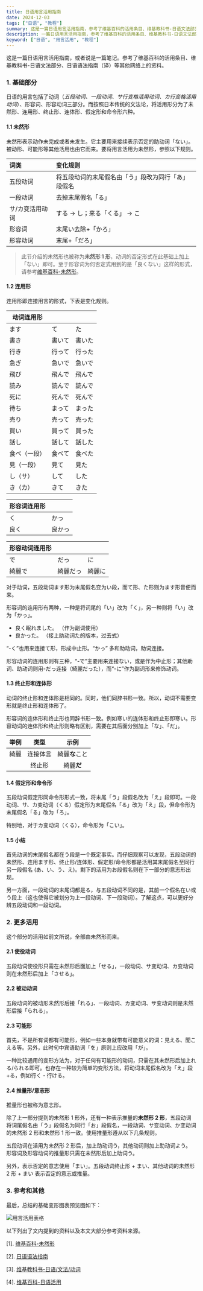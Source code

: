 ```yaml
---
title: 日语用言活用指南
date: 2024-12-03
tags: ["日语", "教程"]
summary: 这是一篇日语用言活用指南，参考了维基百科的活用条目、维基教科书-日语文法部分、日语语法指南（译）等其他网络上的资料。
description: 一篇日语用言活用指南，参考了维基百科的活用条目、维基教科书-日语文法部分、日语语法指南（译）等其他网络上的资料。主要介绍了未然形、连用形、终止形、连体形、假定形和命令形六种活用形。
keyword: ["日语", "用言活用", "教程"]
---
```


这是一篇日语用言活用指南，或者说是一篇笔记。参考了维基百科的活用条目、维基教科书-日语文法部分、日语语法指南（译）等其他网络上的资料。

### 1. 基础部分

日语的用言包括了动词（*五段动词、一段动词、サ行变格活用动词、カ行变格活用动词*）、形容词、形容动词三部分。而按照日本传统的文法论，将活用形分为了未然形、连用形、终止形、连体形、假定形和命令形六种。

#### 1.1 未然形

未然形表示动作未完成或者未发生。它主要用来接续表示否定的助动词「ない」。被动形、可能形等其他活用也由它而来。要将用言活用为未然形，参照以下规则。

| 词类            | 变化规则                                           |
| :-------------- | :------------------------------------------------- |
| 五段动词        | 将五段动词的末尾假名由「う」段改为同行「あ」段假名 |
| 一段动词        | 去掉末尾假名「る」                                 |
| サ/カ变活用动词 | する → し；来る「くる」 → こ                       |
| 形容词          | 末尾い去除+「かろ」                                |
| 形容动词        | 末尾+「だろ」                                      |

> 此节介绍的未然形也被称为**未然形 1 形**，动词的否定形式在此基础上加上「ない」即可。至于形容词为何否定式用到的是「良くない」这样的形式，请参考[维基百科-未然形](https://ja.wikipedia.org/wiki/%E6%9C%AA%E7%84%B6%E5%BD%A2)。

#### 1.2 连用形

连用形即连接用言的形式，下表是变化规则。

| 动词连用形   |        |        |
| ------------ | ------ | ------ |
| ます         | て     | た     |
| 書き         | 書いて | 書いた |
| 行き         | 行って | 行った |
| 急ぎ         | 急いで | 急いで |
| 飛び         | 飛んで | 飛んで |
| 読み         | 読んで | 読んで |
| 死に         | 死んで | 死んで |
| 待ち         | まって | まった |
| 売り         | 売って | 売った |
| 買い         | 買って | 買った |
| 話し         | 話して | 話した |
| 食べ（一段） | 食べて | 食べた |
| 見（一段）   | 見て   | 見た   |
| し（サ）     | して   | した   |
| き（カ）     | きて   | きた   |

| 形容词连用形 |        |
| ------------ | ------ |
| く           | かっ   |
| 良く         | 良かっ |

| 形容动词连用形 |          |        |
| -------------- | -------- | ------ |
| で             | だっ     | に     |
| 綺麗で         | 綺麗だっ | 綺麗に |

对于动词，五段动词ます形为末尾假名变为い段，而て形、た形则为ます形音便而来。

形容词的连用形有两种，一种是将词尾的「い」改为「く」，另一种则将「い」改为「かっ」。

* 良く眠れました。	（作为副词使用）
* 良かった。  （接上助动词た的版本，过去式）

“-く”也用来连接て形，形成中止形。“かっ” 多和助动词，助词连接。

形容动词的连用形则有三种，“-で”主要用来连接ない，或是作为中止形；其他助词、助动词则用-だっ连接（綺麗だった），而“-に”作为副词形来修饰动词。

#### 1.3 终止形和连体形

动词的终止形和连体形是相同的。同时，他们同辞书形一致。所以，动词不需要变形就是终止形和连体形了。

形容词的连体形和终止形也同辞书形一致。例如寒い的连体形和终止形即寒い。形容动词的连体形和终止形则略有区别，需要在其后面分别加上「な」、「だ」。

| 举例 |   类型   |      示例      |
| :--: | :------: | :------------: |
| 綺麗 | 连接体言 | 綺麗**な**こと |
|      |  终止形  |   綺麗**だ**   |

#### 1.4 假定形和命令形

五段动词假定形同命令形形式一致，将末尾「う」段假名改为「え」段即可。一段动词、サ、カ变动词（くる）假定形为末尾假名「る」改为「え」段，但命令形为末尾假名「る」改为「ろ」。

特别地，对于カ变动词（くる），命令形为「こい」。

#### 1.5 小结

首先动词的末尾假名都在う段是一个既定事实。而仔细观察可以发现，五段动词的未然形、连用ます形、终止形/连体形、假定形/命令形都是活用其末尾假名至同行另一段假名 (あ、い、う、え)。剩下的活用为お段假名则在下一部分的意志形出现。

另一方面，一段动词的末尾词都是る，与五段动词不同的是，其前一个假名在い或う段上（这也使得它被划分为上一段动词、下一段动词）。了解这点，可以更好分辨五段动词和一段动词。

### 2. 更多活用

这个部分的活用如前文所说，全部由未然形而来。

#### 2.1  使役动词

五段动词使役形只需在未然形后面加上「せる」，一段动词、サ变动词、カ变动词则在未然形后加上「させる」。

#### 2.2  被动动词

五段动词的被动形未然形后接「れる」、一段动词、カ变动词、サ变动词则是未然形后接「られる」。

#### 2.3 可能形

首先，不是所有词都有可能形，例如一些本身就带有可能意义的词：見える、聞こえる等。另外，此时句中宾语助词「を」原则上应改用「が」。

一种比较通用的变形方法为，对于任何有可能形的动词，只需在其未然形后加上れる/られる即可。也存在一种较为简单的变形方法，将动词末尾假名改为「え」段+る，例如行く・行ける。

#### 2.4  推量形/意志形

推量形也被称为意志形。

除了上一部分提到的未然形 1 形外，还有一种表示推量的**未然形 2 形**，五段动词将词尾假名由「う」段假名为同行「お」段假名，一段动词、サ变动词、か变动词的未然形 2 形和未然形 1 形一致。使用推量形遵从以下几条规则。

五段动词在活用为未然形 2 形后，加上助动词う，其他动词则加上助动词よう。形容词及形容动词的推量形只需在未然形后加上助词う。

另外，表示否定的意志使用「まい」。五段动词终止形 + まい、其他动词的未然形 2 形 + まい 表示否定的意志或推量。

### 3. 参考和其他

最后，总结的基础变形图表预览图如下：

![用言活用表格](/blog/posts/2024/images/yougen.png)

以下列出了文内提到的资料以及本文大部分参考资料来源。

[1]. [维基百科-未然形](https://ja.wikipedia.org/wiki/%E6%9C%AA%E7%84%B6%E5%BD%A2)

[2]. [日语语法指南](https://res.wokanxing.info/jpgramma/)

[3]. [维基教科书-日语/文法/动词](https://zh.wikibooks.org/wiki/%E6%97%A5%E8%AF%AD/%E6%96%87%E6%B3%95/%E5%8A%A8%E8%AF%8D)

[4]. [维基百科-日语活用](https://zh.m.wikipedia.org/wiki/%E6%B4%BB%E7%94%A8_(%E6%97%A5%E8%AA%9E))

